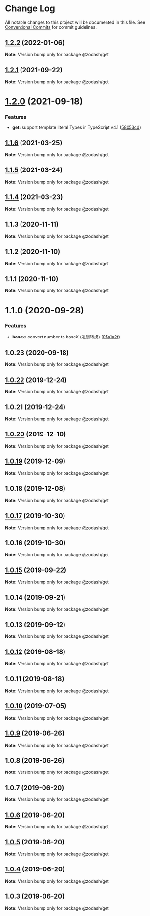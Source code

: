# Change Log

All notable changes to this project will be documented in this file.
See [Conventional Commits](https://conventionalcommits.org) for commit guidelines.

## [1.2.2](https://github.com/zcorky/zodash/compare/@zodash/get@1.2.1...@zodash/get@1.2.2) (2022-01-06)

**Note:** Version bump only for package @zodash/get





## [1.2.1](https://github.com/zcorky/zodash/compare/@zodash/get@1.2.0...@zodash/get@1.2.1) (2021-09-22)

**Note:** Version bump only for package @zodash/get





# [1.2.0](https://github.com/zcorky/zodash/compare/@zodash/get@1.1.6...@zodash/get@1.2.0) (2021-09-18)


### Features

* **get:** support template literal Types in TypeScript v4.1 ([58053cd](https://github.com/zcorky/zodash/commit/58053cd314b5fafcd5d90e2859b066b5bf0d5093))





## [1.1.6](https://github.com/zcorky/zodash/compare/@zodash/get@1.1.5...@zodash/get@1.1.6) (2021-03-25)

**Note:** Version bump only for package @zodash/get





## [1.1.5](https://github.com/zcorky/zodash/compare/@zodash/get@1.1.4...@zodash/get@1.1.5) (2021-03-24)

**Note:** Version bump only for package @zodash/get





## [1.1.4](https://github.com/zcorky/zodash/compare/@zodash/get@1.1.3...@zodash/get@1.1.4) (2021-03-23)

**Note:** Version bump only for package @zodash/get





## 1.1.3 (2020-11-11)

**Note:** Version bump only for package @zodash/get





## 1.1.2 (2020-11-10)

**Note:** Version bump only for package @zodash/get





## 1.1.1 (2020-11-10)

**Note:** Version bump only for package @zodash/get





# 1.1.0 (2020-09-28)


### Features

* **basex:** convert number to baseX (进制转换) ([95a1a2f](https://github.com/zcorky/zodash/commit/95a1a2f361d73de5caa3b8e297c1643e97e40983))





## 1.0.23 (2020-09-18)

**Note:** Version bump only for package @zodash/get





## [1.0.22](https://github.com/zcorky/zodash/compare/@zodash/get@1.0.21...@zodash/get@1.0.22) (2019-12-24)

**Note:** Version bump only for package @zodash/get





## 1.0.21 (2019-12-24)

**Note:** Version bump only for package @zodash/get





## [1.0.20](https://github.com/zcorky/zodash/compare/@zodash/get@1.0.19...@zodash/get@1.0.20) (2019-12-10)

**Note:** Version bump only for package @zodash/get





## [1.0.19](https://github.com/zcorky/zodash/compare/@zodash/get@1.0.18...@zodash/get@1.0.19) (2019-12-09)

**Note:** Version bump only for package @zodash/get





## 1.0.18 (2019-12-08)

**Note:** Version bump only for package @zodash/get





## [1.0.17](https://github.com/zcorky/zodash/compare/@zodash/get@1.0.16...@zodash/get@1.0.17) (2019-10-30)

**Note:** Version bump only for package @zodash/get





## 1.0.16 (2019-10-30)

**Note:** Version bump only for package @zodash/get





## [1.0.15](https://github.com/zcorky/zodash/compare/@zodash/get@1.0.14...@zodash/get@1.0.15) (2019-09-22)

**Note:** Version bump only for package @zodash/get





## 1.0.14 (2019-09-21)

**Note:** Version bump only for package @zodash/get





## 1.0.13 (2019-09-12)

**Note:** Version bump only for package @zodash/get





## [1.0.12](https://github.com/zcorky/zodash/compare/@zodash/get@1.0.11...@zodash/get@1.0.12) (2019-08-18)

**Note:** Version bump only for package @zodash/get





## 1.0.11 (2019-08-18)

**Note:** Version bump only for package @zodash/get





## [1.0.10](https://github.com/zcorky/zodash/compare/@zodash/get@1.0.9...@zodash/get@1.0.10) (2019-07-05)

**Note:** Version bump only for package @zodash/get





## [1.0.9](https://github.com/zcorky/zodash/compare/@zodash/get@1.0.8...@zodash/get@1.0.9) (2019-06-26)

**Note:** Version bump only for package @zodash/get





## 1.0.8 (2019-06-26)

**Note:** Version bump only for package @zodash/get





## 1.0.7 (2019-06-20)

**Note:** Version bump only for package @zodash/get





## [1.0.6](https://github.com/zcorky/zodash/compare/@zodash/get@1.0.5...@zodash/get@1.0.6) (2019-06-20)

**Note:** Version bump only for package @zodash/get





## [1.0.5](https://github.com/zcorky/zodash/compare/@zodash/get@1.0.4...@zodash/get@1.0.5) (2019-06-20)

**Note:** Version bump only for package @zodash/get





## [1.0.4](https://github.com/zcorky/zodash/compare/@zodash/get@1.0.3...@zodash/get@1.0.4) (2019-06-20)

**Note:** Version bump only for package @zodash/get





## 1.0.3 (2019-06-20)

**Note:** Version bump only for package @zodash/get
